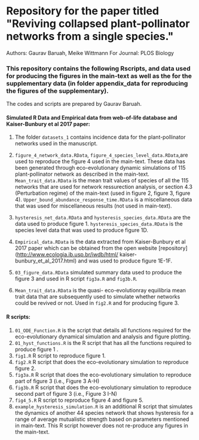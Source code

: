 # Repository for the paper titled "Reviving collapsed plant-pollinator networks from a single species."
Authors: Gaurav Baruah, Meike Wittmann
For Journal: PLOS Biology
### This repository contains the following Rscripts, and data used for producing the figures in the main-text as well as the for the supplementary data (in folder appendix_data for reproducing the figures of the supplementary).

The codes and scripts are prepared by Gaurav Baruah.

#### Simulated R Data and Empirical data from web-of-life database and Kaiser-Bunbury et al 2017 paper: 
1. The folder `datasets_1` contains incidence data for the plant-pollinator networks used in the manuscript.

2. `figure_4_network_data.RData`, `figure_4_species_level_data.RData`,are used to reproduce the figure 4 used in the main-text. These data has been generated through eco-evolutionary dynamic simulations of 115 plant-pollinator network as described in the main-text. `Mean_trait_data.RData` is the mean trait values of species of all the 115 networks that are used for network ressurection analysis, or section 4.3 (Perturbation regime) of the main-text (used in figure 2, figure 3, figure 4). `Upper_bound_abundance_response_time.RData` is a miscellaneous data that was used for miscellaneous results (not used in main-text).
3. `hysteresis_net_data.RData` and `hysteresis_species_data.RData` are the data used to produce figure 1. `hysteresis_species_data.RData` is the species level data that was used to produce figure 1D.
4. `Empirical_data.RData` is the data extracted from Kaiser-Bunbury et al 2017 paper which can be obtained from the open website [repository] (http://www.ecologia.ib.usp.br/iwdb/html/
kaiser-bunbury_et_al_2017.html) and was used to produce figure 1E-1F.
5. `03_figure_data.RData` simulated summary data used to produce the figure 3 and used in R script `fig3a.R` and `fig3b.R`.
6. `Mean_trait_data.RData` is the quasi- eco-evolutionray equilibria mean trait data that are subsequently used to simulate whether networks could be revived or not. Used in `fig2.R` and for producing figure 3.

#### R scripts:

1. `01_ODE_Function.R` is the script that details all functions required for the eco-evolutionary dynamical simulation and analysis and figure plotting.
2. `01_hyst_functions.R` is the R script that has all the functions required to produce figure 1 .
3. `fig1.R` R script to reproduce figure 1.
4. `fig2.R` R script that does the eco-evolutionary simulation to reproduce figure 2.
5. `fig3a.R` R script that does the eco-evolutionary simulation to reproduce part of figure 3 (i.e., Figure 3 A-H)
6. `fig3b.R`  R script that does the eco-evolutionary simulation to reproduce second part of figure 3 (i.e., Figure 3 I-N)
7. `fig4_5.R` R script to reproduce figure 4 and figure 5. 
8. `example_hysteresis_simulation.R` is an additional R script that simulates the dynamics of another 44 species network that shows hysteresis for a range of average mutualistic strength based on parameters mentioned in main-text. This R script however does not re-produce any figures in the main-text.
